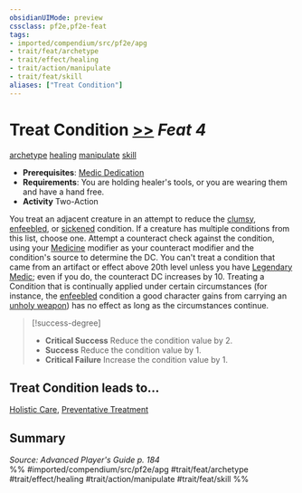 ```yaml
---
obsidianUIMode: preview
cssclass: pf2e,pf2e-feat
tags:
- imported/compendium/src/pf2e/apg
- trait/feat/archetype
- trait/effect/healing
- trait/action/manipulate
- trait/feat/skill
aliases: ["Treat Condition"]
---
```

# Treat Condition  [>>](chapter-9-playing-the-game.md#Actions "Two-Action") *Feat 4*  
[archetype](archetype.md)  [healing](healing.md)  [manipulate](manipulate.md)  [skill](skill.md)  

- **Prerequisites**: [Medic Dedication](medic-dedication-apg.md)
- **Requirements**: You are holding healer's tools, or you are wearing them and have a hand free.
- **Activity** Two-Action

You treat an adjacent creature in an attempt to reduce the [clumsy](conditions.md#Clumsy), [enfeebled](conditions.md#Enfeebled), or [sickened](conditions.md#Sickened) condition. If a creature has multiple conditions from this list, choose one. Attempt a counteract check against the condition, using your [Medicine](../skills.md#Medicine) modifier as your counteract modifier and the condition's source to determine the DC. You can't treat a condition that came from an artifact or effect above 20th level unless you have [Legendary Medic](legendary-medic.md); even if you do, the counteract DC increases by 10. Treating a Condition that is continually applied under certain circumstances (for instance, the [enfeebled](conditions.md#Enfeebled) condition a good character gains from carrying an [unholy weapon](../equipment/items/unholy.md)) has no effect as long as the circumstances continue.

> [!success-degree] 
> - **Critical Success** Reduce the condition value by 2.
> - **Success** Reduce the condition value by 1.
> - **Critical Failure** Increase the condition value by 1.

## Treat Condition leads to...

[Holistic Care](holistic-care-apg.md), [Preventative Treatment](preventative-treatment-lokl.md)

## Summary

*Source: Advanced Player's Guide p. 184*  
%% #imported/compendium/src/pf2e/apg #trait/feat/archetype #trait/effect/healing #trait/action/manipulate #trait/feat/skill %%